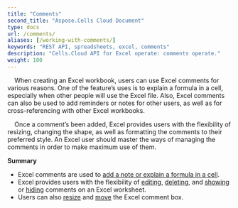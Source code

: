 ```yaml
---
title: "Comments"
second_title: "Aspose.Cells Cloud Document"
type: docs
url: /comments/
aliases: [/working-with-comments/]
keywords: "REST API, spreadsheets, excel, comments"
description: "Cells.Cloud API for Excel operate: comments operate."
weight: 100
---
```



&nbsp;&nbsp;&nbsp;&nbsp;When creating an Excel workbook, users can use Excel comments for various reasons. One of the feature’s uses is to explain a formula in a cell, especially when other people will use the Excel file. Also, Excel comments can also be used to add reminders or notes for other users, as well as for cross-referencing with other Excel workbooks.

&nbsp;&nbsp;&nbsp;&nbsp;Once a comment’s been added, Excel provides users with the flexibility of resizing, changing the shape, as well as formatting the comments to their preferred style. An Excel user should master the ways of managing the comments in order to make maximum use of them.

**Summary**

- Excel comments are used to [add a note or explain a formula in a cell](/cells/comments/add/).
- Excel provides users with the flexibility of [editing](/cells/comments/update/), [deleting](/cells/comments/delete/), and [showing](/cells/comments/get/) or [hiding](/cells/comments/update/) comments on an Excel worksheet.
- Users can also [resize](/cells/comments/update/) and [move](/cells/comments/update/) the Excel comment box.
